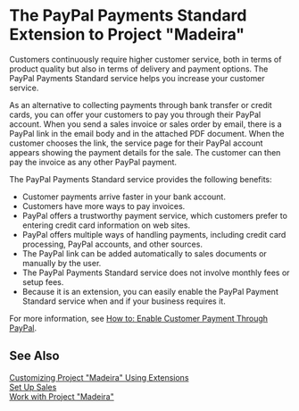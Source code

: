 <properties
	pageTitle="PayPal Payments Standard| Project “Madeira”"
        description="Provides information about the PayPal Payments Standard extension"
        services="project-madeira"
        documentationCenter=""
        authors="SorenGP"
/>
<tags
    ms.service="project-madeira"
    ms.topic="article"
    ms.devlang="na"
    ms.topic="article"
    ms.tgt_pltfrm="na"
    ms.workload="Madeira"
    ms.date="05/12/2016"
    ms.author="SorenGP" />

# The PayPal Payments Standard Extension to Project "Madeira"
Customers continuously require higher customer service, both in terms of product quality but also in terms of delivery and payment options. The PayPal Payments Standard service helps you increase your customer service.

As an alternative to collecting payments through bank transfer or credit cards, you can offer your customers to pay you through their PayPal account. When you send a sales invoice or sales order by email, there is a PayPal link in the email body and in the attached PDF document. When the customer chooses the link, the service page for their PayPal account appears showing the payment details for the sale. The customer can then pay the invoice as any other PayPal payment.

The PayPal Payments Standard service provides the following benefits:

- Customer payments arrive faster in your bank account.
- Customers have more ways to pay invoices.
- PayPal offers a trustworthy payment service, which customers prefer to entering credit card information on web sites.
- PayPal offers multiple ways of handling payments, including credit card processing, PayPal accounts, and other sources.
- The PayPal link can be added automatically to sales documents or manually by the user.
- The PayPal Payments Standard service does not involve monthly fees or setup fees.
- Because it is an extension, you can easily enable the PayPal Payment Standard service when and if your business requires it.  

For more information, see [How to: Enable Customer Payment Through PayPal](sales-how-enable-customer-payments-paypal.md).

## See Also  
[Customizing Project "Madeira" Using Extensions](ui-extensions.md)  
[Set Up Sales](sales-setup-sales.md)  
[Work with Project "Madeira"](ui-work-product.md)
